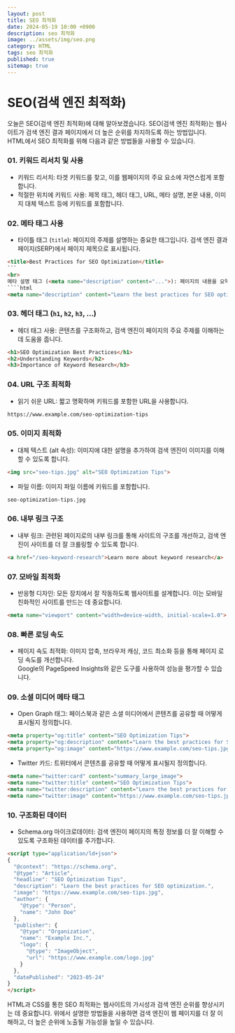```yaml
---
layout: post
title: SEO 최적화
date: 2024-05-19 10:00 +0900
description: seo 최적화
image: ../assets/img/seo.png
category: HTML
tags: seo 최적화
published: true
sitemap: true
---
```


# SEO(검색 엔진 최적화)
오늘은 SEO(검색 엔진 최적화)에 대해 알아보겠습니다.
SEO(검색 엔진 최적화)는 웹사이트가 검색 엔진 결과 페이지에서 더 높은 순위를 차지하도록 하는 방법입니다. <br>
HTML에서 SEO 최적화를 위해 다음과 같은 방법들을 사용할 수 있습니다.<br>


### 01. 키워드 리서치 및 사용
- 키워드 리서치: 타겟 키워드를 찾고, 이를 웹페이지의 주요 요소에 자연스럽게 포함합니다.
- 적절한 위치에 키워드 사용: 제목 태그, 헤더 태그, URL, 메타 설명, 본문 내용, 이미지 대체 텍스트 등에 키워드를 포함합니다.

### 02. 메타 태그 사용
- 타이틀 태그 (`title`): 페이지의 주제를 설명하는 중요한 태그입니다. 검색 엔진 결과 페이지(SERP)에서 페이지 제목으로 표시됩니다.

````html
<title>Best Practices for SEO Optimization</title>
```
<br>
메타 설명 태그 (<meta name="description" content="...">): 페이지의 내용을 요약하여 설명합니다. SERP에서 페이지 설명으로 표시됩니다.
````html
<meta name="description" content="Learn the best practices for SEO optimization to improve your search engine rankings.">
````

### 03.  헤더 태그 (`h1`, `h2`, `h3`, ...)
- 헤더 태그 사용: 콘텐츠를 구조화하고, 검색 엔진이 페이지의 주요 주제를 이해하는 데 도움을 줍니다.

````html
<h1>SEO Optimization Best Practices</h1>
<h2>Understanding Keywords</h2>
<h3>Importance of Keyword Research</h3>
````

### 04. URL 구조 최적화
- 읽기 쉬운 URL: 짧고 명확하며 키워드를 포함한 URL을 사용합니다.

````html
https://www.example.com/seo-optimization-tips
````

### 05. 이미지 최적화
- 대체 텍스트 (alt 속성): 이미지에 대한 설명을 추가하여 검색 엔진이 이미지를 이해할 수 있도록 합니다.

````html
<img src="seo-tips.jpg" alt="SEO Optimization Tips">
````

- 파일 이름: 이미지 파일 이름에 키워드를 포함합니다.
````html
seo-optimization-tips.jpg
````

### 06. 내부 링크 구조
- 내부 링크: 관련된 페이지로의 내부 링크를 통해 사이트의 구조를 개선하고, 검색 엔진이 사이트를 더 잘 크롤링할 수 있도록 합니다.

````html
<a href="/seo-keyword-research">Learn more about keyword research</a>
````
### 07. 모바일 최적화
- 반응형 디자인: 모든 장치에서 잘 작동하도록 웹사이트를 설계합니다. 이는 모바일 친화적인 사이트를 만드는 데 중요합니다.

````html
<meta name="viewport" content="width=device-width, initial-scale=1.0">
````

### 08. 빠른 로딩 속도
- 페이지 속도 최적화: 이미지 압축, 브라우저 캐싱, 코드 최소화 등을 통해 페이지 로딩 속도를 개선합니다. <br>
Google의 PageSpeed Insights와 같은 도구를 사용하여 성능을 평가할 수 있습니다.

### 09. 소셜 미디어 메타 태그
- Open Graph 태그: 페이스북과 같은 소셜 미디어에서 콘텐츠를 공유할 때 어떻게 표시될지 정의합니다.

````html
<meta property="og:title" content="SEO Optimization Tips">
<meta property="og:description" content="Learn the best practices for SEO optimization.">
<meta property="og:image" content="https://www.example.com/seo-tips.jpg">
````
- Twitter 카드: 트위터에서 콘텐츠를 공유할 때 어떻게 표시될지 정의합니다.

````html
<meta name="twitter:card" content="summary_large_image">
<meta name="twitter:title" content="SEO Optimization Tips">
<meta name="twitter:description" content="Learn the best practices for SEO optimization.">
<meta name="twitter:image" content="https://www.example.com/seo-tips.jpg">
````

### 10. 구조화된 데이터
- Schema.org 마이크로데이터: 검색 엔진이 페이지의 특정 정보를 더 잘 이해할 수 있도록 구조화된 데이터를 추가합니다.

````html
<script type="application/ld+json">
{
  "@context": "https://schema.org",
  "@type": "Article",
  "headline": "SEO Optimization Tips",
  "description": "Learn the best practices for SEO optimization.",
  "image": "https://www.example.com/seo-tips.jpg",
  "author": {
    "@type": "Person",
    "name": "John Doe"
  },
  "publisher": {
    "@type": "Organization",
    "name": "Example Inc.",
    "logo": {
      "@type": "ImageObject",
      "url": "https://www.example.com/logo.jpg"
    }
  },
  "datePublished": "2023-05-24"
}
</script>
````

HTML과 CSS를 통한 SEO 최적화는 웹사이트의 가시성과 검색 엔진 순위를 향상시키는 데 중요합니다. 위에서 설명한 방법들을 사용하면 검색 엔진이 웹 페이지를 더 잘 이해하고, 더 높은 순위에 노출될 가능성을 높일 수 있습니다.

